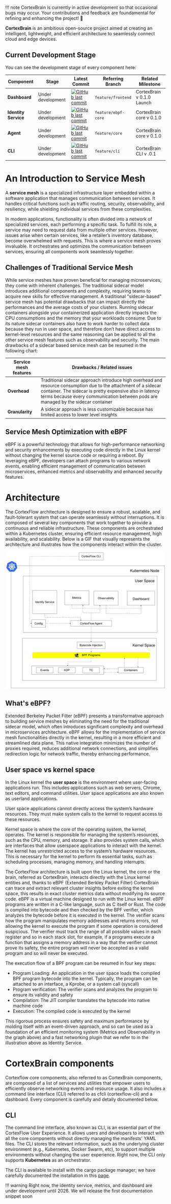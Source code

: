 !!! note 
    CortexBrain is currently in active development so that occasional bugs may occur. Your contributions and feedback are foundamental for refining and enhancing the project! 🚀  

**CortexBrain** is an ambitious open-source project aimed at creating an intelligent, lightweight, and efficient architecture to seamlessly connect cloud and edge devices.  
## **Current Development Stage**

You can see the development stage of every component here:

| **Component**       | **Stage**                | **Latest Commit** | **Referring Branch**  |**Related Milestone**
|---------------------|--------------------------|-------------------|-----------------------|-----------------------|
| **Dashboard**       | Under development  | [![GitHub last commit](https://img.shields.io/github/last-commit/CortexFlow/CortexBrain?style=flat-square&logo=github&color=success)](https://github.com/CortexFlow/CortexBrain/commits/feature/frontend)                | `feature/frontend`    | CortexBrain v 0.1.0 Launch |
| **Identity Service**             | Under development       | [![GitHub last commit](https://img.shields.io/github/last-commit/CortexFlow/CortexBrain?style=flat-square&logo=github&color=success)](https://github.com/CortexFlow/CortexBrain/commits/feature/ebpf-core)                 | `feature/ebpf-core`         | CortexBrain core v 0.1.0 |
| **Agent**           |  Under development  | [![GitHub last commit](https://img.shields.io/github/last-commit/CortexFlow/CortexBrain?style=flat-square&logo=github&color=success)](https://github.com/CortexFlow/CortexBrain/commits/core)                 | `feature/core`        | CortexBrain core v 0.1.0 |
| **CLI**             | Under development       |[![GitHub last commit](https://img.shields.io/github/last-commit/CortexFlow/CortexBrain?style=flat-square&logo=github&color=success)](https://github.com/CortexFlow/CortexBrain/commits/feature/cli)              | `feature/cli`         | CortexBrain CLI v .0.1 |

# **An Introduction to Service Mesh**

A **service mesh** is a specialized infrastructure layer embedded within a software application that manages communication between services. It handles critical functions such as traffic routing, security, observability, and resiliency, while shielding individual services from these complexities.

In modern applications, functionality is often divided into a network of specialized services, each performing a specific task. To fulfill its role, a service may need to request data from multiple other services. However, issues arise when certain services, like a retailer’s inventory database, become overwhelmed with requests. This is where a service mesh proves invaluable. It orchestrates and optimizes the communication between services, ensuring all components work seamlessly together.

## **Challenges of Traditional Service Mesh**
While service meshes have proven beneficial for managing microservices, they come with inherent challenges. The traditional sidecar model introduces additional components and complexity, requiring teams to acquire new skills for effective management. A traditional "sidecar-based" service mesh has potential drawbacks that can impact directly the performances and the average costs of your clusters. Running sidecar containers alongside your containerized application directly impacts the CPU consumptions and the memory that your workloads consume. Due to its nature sidecar containers also have to work harder to collect data because they run in user space, and therefore don’t have direct access to kernel-level resources and the same reasoning can be applied to all the other service mesh features such as observability and security. The main drawbacks of a sidecar based service mesh can be resumed in the following chart:

| **Service mesh features**                         | **Drawbacks / Related issues**  |
|-----------------------------------|-----------------------------------------------------|
| **Overhead**    | Traditional sidecar approach introduce high overhead and resource consumption due to the attachment of a sidecar container. The sidecar is pretty expensive also in latency terms because every communication between pods are managed by the sidecar container|
| **Granularity**    | A sidecar approach is less customizable because has limited access to lower level insights    |


## **Service Mesh Optimization with eBPF**
eBPF is a powerful technology that allows for high-performance networking and security enhancements by executing code directly in the Linux kernel without changing the kernel source code or requiring a reboot. By leveraging eBPF, developers can attach programs to various network events, enabling efficient management of communication between microservices, enhanced metrics and observability and enhanced security features.

# **Architecture**
The CortexFlow architecture is designed to ensure a robust, scalable, and fault-tolerant system that can operate seamlessly without interruptions. It is composed of several key components that work together to provide a continuous and reliable infrastructure. These components are orchestrated within a Kubernetes cluster, ensuring efficient resource management, high availability, and scalability. Below is a GIF that visually represents the architecture and illustrates how the components interact within the cluster.

![Architecture](./cf_architecture.svg "Cortexflow architecture")

## What's eBPF?
Extended Berkeley Packet Filter (eBPF) presents a transformative approach to building service meshes by eliminating the need for the traditional sidecar model, which often introduces significant complexity and overhead in microservices architecture. eBPF allows for the implementation of service mesh functionalities directly in the kernel, resulting in a more efficient and streamlined data plane. This native integration minimizes the number of proxies required, reduces additional network connections, and simplifies redirection logic for network traffic, thereby enhancing performance.

## **User space vs kernel space**
In the Linux kernel the **user space** is the environment where user-facing applications run. This includes applications such as web servers, Chrome, text editors, and command utilities. User space applications are also known as userland applications.

User space applications cannot directly access the system’s hardware resources. They must make system calls to the kernel to request access to these resources.

Kernel space is where the core of the operating system, the kernel, operates. The kernel is responsible for managing the system’s resources, such as the CPU, memory, and storage. It also provides system calls, which are interfaces that allow userspace applications to interact with the kernel. The kernel has unrestricted access to the system’s hardware resources. This is necessary for the kernel to perform its essential tasks, such as scheduling processes, managing memory, and handling interrupts.


The CortexFlow architecture is built upon the Linux kernel, the core or the brain, referred as CortexBrain, interacts directly with the Linux kernel entities and, thanks to eBPF (Extended Berkley Packet Filter) CortexBrain can trace and extract relevant cluster insights before exiting the kernel space, this results in exact cluster metrics data without modifying its source code. eBPF is a virtual machine designed to run with the Linux kernel. eBPF programs are written in a C-like language, such as C itself or Rust. The code is compiled into bytecode and then checked by the BPF verifier, which analyzes the bytecode before it is executed in the kernel. The verifier scans how the program manipulates memory addresses and returns errors, not allowing the kernel to execute the program if some operation is considered suspicious. The verifier must track the range of all possible values in each register and so in each stack slot, for example, if a programs execute a function that assigns a memory address in a way that the verifier cannot prove its safety, the entire program will never be accepted as a valid program and so will never be executed. 

The execution flow of a BPF program can be resumed in four key steps:

- Program Loading: An application in the user space loads the compiled BPF program bytecode into the kernel. Typically, the program can be attached to an interface, a Kprobe, or a system call (syscall)
- Program verification: The verifier scans and analyzes the program to ensure its validity and safety
- Compilation: The JIT compiler translates the bytecode into native machine code
- Execution: The compiled code is executed by the kernel

This rigorous process ensures safety and maximum performance by molding itself with an event-driven approach, and so can be used as a foundation of an efficient monitoring system (Metrics and Observability in the graph above) and a fast networking plugin that we refer to in the illustration above as Identity Service.


# **CortexBrain components**
Cortexflow core components, also referred to as CortexBrain components, are composed of a list of services and utilities that empower users to efficiently observe networking events and resource usage. It also includes a command line interface (CLI) referred to as cfcli (cortexflow-cli) and a dashboard. Every component is carefully and detaily documented below.

## **CLI**
The command line interface, also known as CLI, is an essential part of the CortexFlow User Experience. It allows users and developers to interact with all the core components without directly managing the manifests' YAML files. The CLI stores the relevant information, such as the underlying cluster environment (e.g., Kubernetes, Docker Swarm, etc), to support multiple environments without changing the user experience. Right now, the CLI only supports **Kubernetes** as an orchestrator.

 The CLI is available to install with the cargo package manager; we have carefully documented the installation in this [page](./cfcli/overview.md).

!!! warning
    Right now, the identity service, metrics, and dashboard are under development until 2026. We will release the first documentation snippet soon